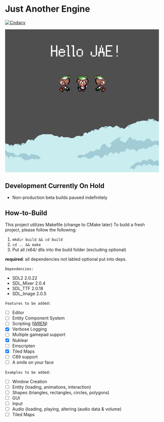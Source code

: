 
# Just Another Engine

[![Codacy](https://app.codacy.com/project/badge/Grade/67346cc33a5e479495c5f9d87cd29cde)](https://www.codacy.com/gh/inohime/JAE/dashboard?utm_source=github.com&amp;utm_medium=referral&amp;utm_content=inohime/JAE&amp;utm_campaign=Badge_Grade)

![Example Image](example/assets/JAE_Test_Image.png)

## Development Currently On Hold
  - Non-production beta builds paused indefinitely

## How-to-Build
  This project utilizes Makefile (change to CMake later)
  To build a fresh project, please follow the following:
  1. `mkdir build && cd build`
  2. `cd .. && make`
  3. Put all /x64/ dlls into the build folder (excluding optional)
  
  **required**: all dependencies not labled optional put into deps.
  

`Dependencies:`
  - SDL2 2.0.22 
  - SDL_Mixer 2.0.4
  - SDL_TTF 2.0.18
  - SDL_Image 2.0.5

`Features to be added:`
  - [ ] Editor
  - [ ] Entity Component System
  - [ ] Scripting ([WREN](https://www.wren.io))
  - [X] Verbose Logging
  - [ ] Multiple gamepad support
  - [X] Nuklear
  - [ ] Emscripten
  - [X] Tiled Maps
  - [ ] C89 support
  - [ ] A smile on your face

`Examples to be added:`
  - [ ] Window Creation
  - [ ] Entity (loading, animations, interaction)
  - [ ] Shapes (triangles, rectangles, circles, polygons)
  - [ ] GUI 
  - [ ] Input 
  - [ ] Audio (loading, playing, altering (audio data & volume) 
  - [ ] Tiled Maps
